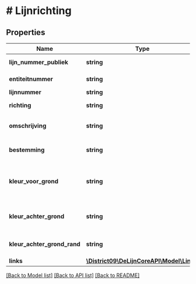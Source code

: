 # # Lijnrichting

## Properties

Name | Type | Description | Notes
------------ | ------------- | ------------- | -------------
**lijn_nummer_publiek** | **string** | publiek lijnnummer | [optional]
**entiteitnummer** | **string** | entiteit nummer |
**lijnnummer** | **string** | lijn nummer |
**richting** | **string** | richting van de lijn |
**omschrijving** | **string** | omschrijving van de lijnrichting |
**bestemming** | **string** | eindhalte van de lijnrichting | [optional]
**kleur_voor_grond** | **string** | kleur van het lijnnummer op het vignet | [optional]
**kleur_achter_grond** | **string** | achtergrond kleur van het lijn vignet | [optional]
**kleur_achter_grond_rand** | **string** | kleur van de rand van het lijn vignet | [optional]
**links** | [**\District09\DeLijnCoreAPI\Model\Link[]**](Link.md) |  | [optional]

[[Back to Model list]](../../README.md#models) [[Back to API list]](../../README.md#endpoints) [[Back to README]](../../README.md)
